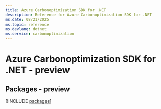 ```yaml
---
title: Azure Carbonoptimization SDK for .NET
description: Reference for Azure Carbonoptimization SDK for .NET
ms.date: 08/21/2025
ms.topic: reference
ms.devlang: dotnet
ms.service: carbonoptimization
---
```

# Azure Carbonoptimization SDK for .NET - preview
## Packages - preview
[!INCLUDE [packages](carbonoptimization-index.md)]
